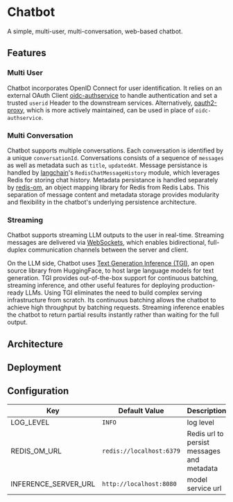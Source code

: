 # Chatbot

A simple, multi-user, multi-conversation, web-based chatbot.

## Features

### Multi User

Chatbot incorporates OpenID Connect for user identification. It relies on an external OAuth Client [oidc-authservice](https://github.com/arrikto/oidc-authservice) to handle authentication and set a trusted `userid` Header to the downstream services. Alternatively, [oauth2-proxy](https://github.com/oauth2-proxy/oauth2-proxy), which is more actively maintained, can be used in place of `oidc-authservice`.

### Multi Conversation

Chatbot supports multiple conversations. Each conversation is identified by a unique `conversationId`. Conversations consists of a sequence of `messages` as well as metadata such as `title`, `updatedAt`. Message persistance is handled by [langchain](https://github.com/langchain-ai/langchain)'s `RedisChatMessageHistory` module, which leverages Redis for storing chat history. Metadata persistance is handled separately by [redis-om](https://github.com/redis/redis-om-python), an object mapping library for Redis from Redis Labs. This separation of message content and metadata storage provides modularity and flexibility in the chatbot's underlying persistence architecture.

### Streaming

Chatbot supports streaming LLM outputs to the user in real-time. Streaming messages are delivered via [WebSockets](https://developer.mozilla.org/en-US/docs/Web/API/WebSockets_API), which enables bidirectional, full-duplex communication channels between the server and client.

On the LLM side, Chatbot uses [Text Generation Inference (TGI)](https://github.com/huggingface/text-generation-inference), an open source library from HuggingFace, to host large language models for text generation. TGI provides out-of-the-box support for continuous batching, streaming inference, and other useful features for deploying production-ready LLMs.
Using TGI eliminates the need to build complex serving infrastructure from scratch. Its continuous batching allows the chatbot to achieve high throughput by batching requests. Streaming inference enables the chatbot to return partial results instantly rather than waiting for the full output.

## Architecture

## Deployment

## Configuration

Key | Default Value | Description
---|---|---
LOG_LEVEL | `INFO` | log level
REDIS_OM_URL | `redis://localhost:6379` | Redis url to persist messages and metadata
INFERENCE_SERVER_URL | `http://localhost:8080` | model service url
